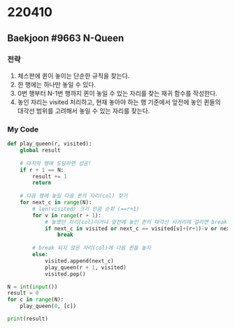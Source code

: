 # 220410



## Baekjoon #9663 N-Queen



### 전략

1. 체스판에 퀸이 놓이는 단순한 규칙을 찾는다.
2. 한 행에는 하나만 놓일 수 있다.
3. 0번 행부터 N-1번 행까지 퀸이 놓일 수 있는 자리를 찾는 재귀 함수를 작성한다.
4. 놓인 자리는 visited 처리하고, 현재 놓아야 하는 행 기준에서 앞전에 놓인 퀸들의 대각선 범위를 고려해서 놓일 수 있는 자리를 찾는다.



### My Code

```python
def play_queen(r, visited):
    global result
	
    # 마지막 행에 도달하면 성공!
    if r + 1 == N:
        result += 1
        return
    
	# 다음 행에 놓일 다음 퀸의 자리(col) 찾기
    for next_c in range(N):
        # len(visited) 크기 만큼 순회 (==r+1)
        for v in range(r + 1):
            # 놓였던 자리(col)이거나 앞전에 놓인 퀸의 대각선 사거리에 걸리면 break
            if next_c in visited or next_c == visited[v]+(r+1)-v or next_c == visited[v]-(r+1)+v:
                break
        
        # break 되지 않은 자리(col)에 다음 퀸을 놓자
        else:
            visited.append(next_c)
            play_queen(r + 1, visited)
            visited.pop()

N = int(input())
result = 0
for c in range(N):
    play_queen(0, [c])

print(result)
```

